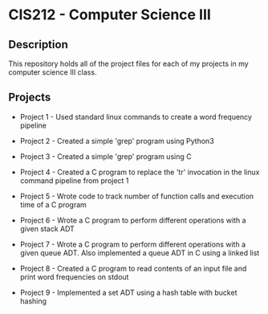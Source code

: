 # CIS212 - Computer Science III

## Description
This repository holds all of the project files for each of my projects in my computer science III class. 

## Projects
* Project 1 - Used standard linux commands to create a word frequency pipeline

* Project 2 - Created a simple 'grep' program using Python3

* Project 3 - Created a simple 'grep' program using C

* Project 4 - Created a C program to replace the 'tr' invocation in the linux command pipeline from project 1

* Project 5 - Wrote code to track number of function calls and execution time of a C program

* Project 6 - Wrote a C program to perform different operations with a given stack ADT 

* Project 7 - Wrote a C program to perform different operations with a given queue ADT. Also implemented a queue ADT in C using a linked list

* Project 8 - Created a C program to read contents of an input file and print word frequencies on stdout

* Project 9 - Implemented a set ADT using a hash table with bucket hashing
